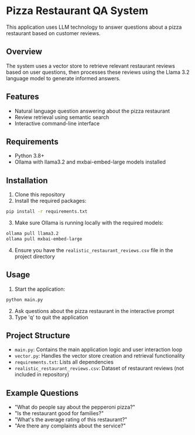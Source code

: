 # Pizza Restaurant QA System

This application uses LLM technology to answer questions about a pizza restaurant based on customer reviews.

## Overview

The system uses a vector store to retrieve relevant restaurant reviews based on user questions, then processes these reviews using the Llama 3.2 language model to generate informed answers.

## Features

- Natural language question answering about the pizza restaurant
- Review retrieval using semantic search
- Interactive command-line interface

## Requirements

- Python 3.8+
- Ollama with llama3.2 and mxbai-embed-large models installed

## Installation

1. Clone this repository
2. Install the required packages:

```bash
pip install -r requirements.txt
```

3. Make sure Ollama is running locally with the required models:

```bash
ollama pull llama3.2
ollama pull mxbai-embed-large
```

4. Ensure you have the `realistic_restaurant_reviews.csv` file in the project directory

## Usage

1. Start the application:

```bash
python main.py
```

2. Ask questions about the pizza restaurant in the interactive prompt
3. Type 'q' to quit the application

## Project Structure

- `main.py`: Contains the main application logic and user interaction loop
- `vector.py`: Handles the vector store creation and retrieval functionality
- `requirements.txt`: Lists all dependencies
- `realistic_restaurant_reviews.csv`: Dataset of restaurant reviews (not included in repository)

## Example Questions

- "What do people say about the pepperoni pizza?"
- "Is the restaurant good for families?"
- "What's the average rating of this restaurant?"
- "Are there any complaints about the service?" 
